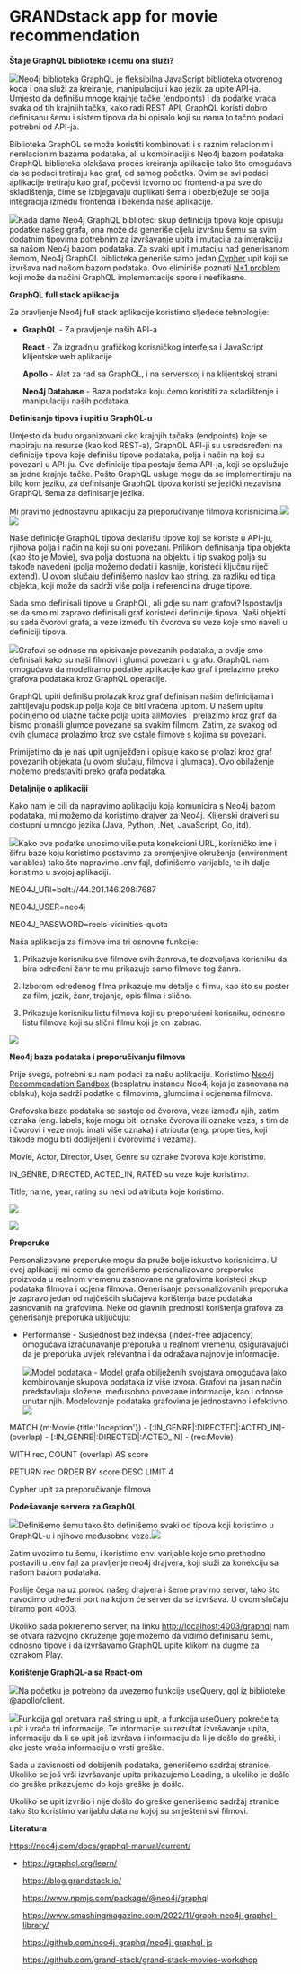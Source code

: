 # GRANDstack app for movie recommendation

 

**Šta je GraphQL biblioteke i čemu ona služi?**

![](rm/media/image1.png)Neo4j biblioteka GraphQL je fleksibilna
JavaScript biblioteka otvorenog koda i ona služi za kreiranje,
manipulaciju i kao jezik za upite API-ja. Umjesto da definišu mnoge
krajnje tačke (endpoints) i da podatke vraća svaka od tih krajnjih
tačka, kako radi REST API, GraphQL koristi dobro definisanu šemu i
sistem tipova da bi opisalo koji su nama to tačno podaci potrebni od
API-ja.

Biblioteka GraphQL se može koristiti kombinovati i s raznim relacionim i
nerelacionim bazama podataka, ali u kombinaciji s Neo4j bazom podataka
GraphQL biblioteka olakšava proces kreiranja aplikacije tako što
omogućava da se podaci tretiraju kao graf, od samog početka. Ovim se svi
podaci aplikacije tretiraju kao graf, počevši izvorno od frontend-a pa
sve do skladištenja, čime se izbjegavaju duplikati šema i obezbježuje se
bolja integracija između frontenda i bekenda naše aplikacije.

![](rm/media/image3.png)Kada damo Neo4j GraphQL biblioteci skup definicija
tipova koje opisuju podatke našeg grafa, ona može da generiše cijelu
izvršnu šemu sa svim dodatnim tipovima potrebnim za izvršavanje upita i
mutacija za interakciju sa našom Neo4j bazom podataka. Za svaki upit i
mutaciju nad generisanom šemom, Neo4j GraphQL biblioteka generiše samo
jedan [Cypher](https://neo4j.com/developer/cypher/) upit koji se
izvršava nad našom bazom podataka. Ovo eliminiše poznati [N+1
problem](https://medium.com/the-marcy-lab-school/what-is-the-n-1-problem-in-graphql-dd4921cb3c1a)
koji može da načini GraphQL implementacije spore i neefikasne.

**GraphQL full stack aplikacija**

Za pravljenje Neo4j full stack aplikacije koristimo sljedeće
tehnologije:

-   **GraphQL** - Za pravljenje naših API-a

    **React** - Za izgradnju grafičkog korisničkog interfejsa i
    JavaScript klijentske web aplikacije

    **Apollo** - Alat za rad sa GraphQL, i na serverskoj i na
    klijentskoj strani

    **Neo4j Database** - Baza podataka koju ćemo koristiti za
    skladištenje i manipulaciju naših podataka.

**Definisanje tipova i upiti u GraphQL-u**

Umjesto da budu organizovani oko krajnjih tačaka (endpoints) koje se
mapiraju na resurse (kao kod REST-a), GraphQL API-ji su usredsređeni na
definicije tipova koje definišu tipove podataka, polja i način na koji
su povezani u API-ju. Ove definicije tipa postaju šema API-ja, koji se
opslužuje sa jedne krajnje tačke. Pošto GraphQL usluge mogu da se
implementiraju na bilo kom jeziku, za definisanje GraphQL tipova koristi
se jezički nezavisna GraphQL šema za definisanje jezika.

Mi pravimo jednostavnu aplikaciju za preporučivanje filmova
korisnicima.![](rm/media/image4.png)![](rm/media/image5.png)

Naše definicije GraphQL tipova deklarišu tipove koji se koriste u
API-ju, njihova polja i način na koji su oni povezani. Prilikom
definisanja tipa objekta (kao što je Movie), sva polja dostupna na
objektu i tip svakog polja su takođe navedeni (polja možemo dodati i
kasnije, koristeći ključnu riječ extend). U ovom slučaju definišemo
naslov kao string, za razliku od tipa objekta, koji može da sadrži više
polja i referenci na druge tipove.

Sada smo definisali tipove u GraphQL, ali gdje su nam grafovi?
Ispostavlja se da smo mi zapravo definisali graf koristeći definicije
tipova. Naši objekti su sada čvorovi grafa, a veze između tih čvorova su
veze koje smo naveli u definiciji tipova.

![](rm/media/image6.jpeg)Grafovi se odnose na opisivanje povezanih
podataka, a ovdje smo definisali kako su naši filmovi i glumci povezani
u grafu. GraphQL nam omogućava da modeliramo podatke aplikacije kao graf
i prelazimo preko grafova podataka kroz GraphQL operacije.

GraphQL upiti definišu prolazak kroz graf definisan našim definicijama i
zahtijevaju podskup polja koja će biti vraćena upitom. U našem upitu
počinjemo od ulazne tačke polja upita allMovies i prelazimo kroz graf da
bismo pronašli glumce povezane sa svakim filmom. Zatim, za svakog od
ovih glumaca prolazimo kroz sve ostale filmove s kojima su povezani.

Primijetimo da je naš upit ugniježđen i opisuje kako se prolazi kroz
graf povezanih objekata (u ovom slučaju, filmova i glumaca). Ovo
obilaženje možemo predstaviti preko grafa podataka.

**Detaljnije o aplikaciji**

Kako nam je cilj da napravimo aplikaciju koja komunicira s Neo4j bazom
podataka, mi možemo da koristimo drajver za Neo4j. Klijenski drajveri su
dostupni u mnogo jezika (Java, Python, .Net, JavaScript, Go, itd).

![](rm/media/image8.jpeg)Kako ove podatke unosimo više puta
konekcioni URL, korisničko ime i šifru baze koju koristimo postavimo za
promjenjive okruženja (environment variables) tako što napravimo .env
fajl, definišemo varijable, te ih dalje koristimo u svojoj aplikaciji.

NEO4J_URI=bolt://44.201.146.208:7687

NEO4J_USER=neo4j

NEO4J_PASSWORD=reels-vicinities-quota

Naša aplikacija za filmove ima tri osnovne funkcije:

1.  Prikazuje korisniku sve filmove svih žanrova, te dozvoljava
    korisniku da bira određeni žanr te mu prikazuje samo filmove tog
    žanra.

2.  Izborom određenog filma prikazuje mu detalje o filmu, kao što su
    poster za film, jezik, žanr, trajanje, opis filma i slično.

3.  Prikazuje korisniku listu filmova koji su preporučeni korisniku,
    odnosno listu filmova koji su slični filmu koji je on izabrao.

![](rm/media/image10.png)

**Neo4j baza podataka i preporučivanju filmova**

Prije svega, potrebni su nam podaci za našu aplikaciju. Koristimo [Neo4j
Recommendation Sandbox](https://neo4j.com/sandbox/) (besplatnu instancu
Neo4j koja je zasnovana na oblaku), koja sadrži podatke o filmovima,
glumcima i ocjenama filmova.

Grafovska baze podataka se sastoje od čvorova, veza između njih, zatim
oznaka (eng. labels; koje mogu biti oznake čvorova ili oznake veza, s
tim da i čvorovi i veze moju imati više oznaka) i atributa (eng.
properties, koji takođe mogu biti dodijeljeni i čvorovima i vezama).

Movie, Actor, Director, User, Genre su oznake čvorova koje koristimo.

IN_GENRE, DIRECTED, ACTED_IN, RATED su veze koje koristimo.

Title, name, year, rating su neki od atributa koje koristimo.

![](rm/media/image11.png)

![](rm/media/image13.tif)

**Preporuke**

Personalizovane preporuke mogu da pruže bolje iskustvo korisnicima. U
ovoj aplikaciji mi ćemo da generišemo personalizovane preporuke
proizvoda u realnom vremenu zasnovane na grafovima koristeći skup
podataka filmova i ocjena filmova. Generisanje personalizovanih
preporuka je zapravo jedan od najčešćih slučajeva korištenja baze
podataka zasnovanih na grafovima. Neke od glavnih prednosti korištenja
grafova za generisanje preporuka uključuju:

-   Performanse - Susjednost bez indeksa (index-free adjacency)
    omogućava izračunavanje preporuka u realnom vremenu, osiguravajući
    da je preporuka uvijek relevantna i da odražava najnovije
    informacije.

    ![](rm/media/image15.tif)Model podataka - Model grafa
    obilježenih svojstava omogućava lako kombinovanje skupova podataka
    iz više izvora. Grafovi na jasan način predstavljaju složene,
    međusobno povezane informacije, kao i odnose unutar njih.
    Modelovanje podataka grafovima je jednostavno i
    efektivno.![](rm/media/image19.tif)

MATCH (m:Movie {title:'Inception'}) -
\[:IN_GENRE\|:DIRECTED\|:ACTED_IN\]-(overlap) -
\[:IN_GENRE\|:DIRECTED\|:ACTED_IN\] - (rec:Movie)

WITH rec, COUNT (overlap) AS score

RETURN rec ORDER BY score DESC LIMIT 4

Cypher upit za preporučivanje filmova

**Podešavanje servera za GraphQL**

![](rm/media/image20.png)Definišemo šemu tako što definišemo svaki
od tipova koji koristimo u GraphQL-u i njihove međusobne
veze.![](rm/media/image21.png)

Zatim uvozimo tu šemu, i koristimo env. varijable koje smo prethodno
postavili u .env fajl za pravljenje neo4j drajvera, koji služi za
konekciju sa našom bazom podataka.

Poslije čega na uz pomoć našeg drajvera i šeme pravimo server, tako što
navodimo određeni port na kojom će server da se izvršava. U ovom slučaju
biramo port 4003.

Ukoliko sada pokrenemo server, na linku <http://localhost:4003/graphql>
nam se otvara razvojno okruženje gdje možemo da vidimo definisanu šemu,
odnosno tipove i da izvršavamo GraphQL upite klikom na dugme za oznakom
Play.

**Korištenje GraphQL-a sa React-om**

![](rm/media/image22.png)Na početku je potrebno da uvezemo funkcije
useQuery, gql iz biblioteke \@apollo/client.

![](rm/media/image24.png)Funkcija gql pretvara naš string u upit,
a funkcija useQuery pokreće taj upit i vraća tri informacije. Te
informacije su rezultat izvršavanje upita, informaciju da li se upit još
izvršava i informaciju da li je došlo do greški, i ako jeste vraća
informaciju o vrsti greške.

Sada u zavisnosti od dobijenih podataka, generišemo sadržaj stranice.
Ukoliko se još vrši izvršavanje upita prikazujemo Loading, a ukoliko je
došlo do greške prikazujemo do koje greške je došlo.

Ukoliko se upit izvršio i nije došlo do greške generišemo sadržaj
stranice tako što koristimo varijablu data na kojoj su smješteni svi
filmovi.

**Literatura**

<https://neo4j.com/docs/graphql-manual/current/>

-   <https://graphql.org/learn/>

    <https://blog.grandstack.io/>

    <https://www.npmjs.com/package/@neo4j/graphql>

    <https://www.smashingmagazine.com/2022/11/graph-neo4j-graphql-library/>

    https://github.com/neo4j-graphql/neo4j-graphql-js

    https://github.com/grand-stack/grand-stack-movies-workshop
